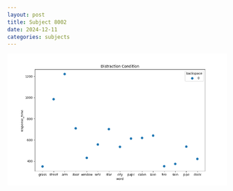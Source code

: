 ```yaml
---
layout: post
title: Subject 8002
date: 2024-12-11
categories: subjects
---
```


![](data/8002/run-26/8002_rt_acc_fuzzy_delay.png)
